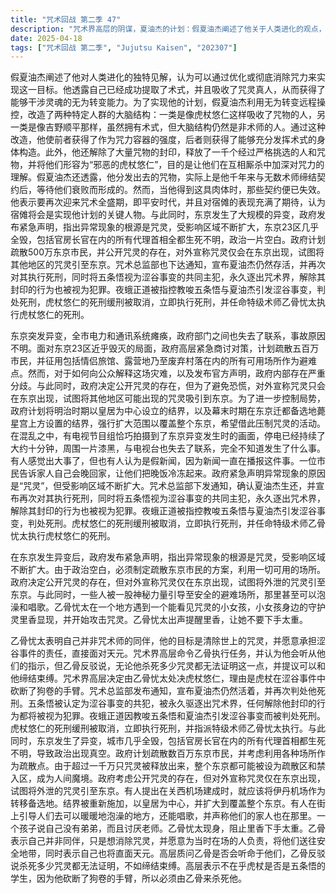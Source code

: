 ```yaml
---
title: "咒术回战 第二季 47"
description: "咒术界高层的阴谋，夏油杰的计划：假夏油杰阐述了他关于人类进化的观点，认为可以通过优化或消除咒力来实现。他透露自己已经提取了术式，并吸收了真人，获得了无为转变的能力。咒术界高层的阴谋，利用无为转变：假夏油杰利用无为转变远程改造了两种非术师的大脑结构：吸收了咒物的人和拥有术式但大脑是非术师结构的人。他还解除了大量咒物的封印，释放了一千个“邪恶的虎杖悠仁”，目的是加深他们对咒力的理解，让他们互相厮杀。咒术界高层的阴谋，与术师的契约：假夏油杰透露他分发出去的咒物，都是他千年来与术师缔结契约，等着他们衰败而形成的。但得到这具肉体时，那个契约就废弃了。咒术界高层的阴谋，宿傩的期待：假夏油杰表示要再次迎来咒术全盛期，即平安时代，并期待着宿傩的表现。东京异变与政府的应对，异变的发生：东京发生了异变，电力中断，通讯受阻，政府部门联系不上，原因不明。东京异变与政府的应对，政府的应对：政府高层讨论如何应对东京23区几乎全毁的局面，包括疏散500万市民，利用各种场所作为疏散地。但对于如何向市民解释原因，以及发表声明的问题，政府内部存在分歧。东京异变与政府的应对，咒灵的存在：政府决定公开咒灵的存在，但对外宣称咒灵仅会在东京出现，试图将外泄的咒灵引至东京。东京异变与政府的应对，结界的施加：为了应对危机，政府计划将明治时期重新施加的以皇居为中心的结界，和幕末时期在曾经的东京迁都备选地薨星宫正上方施加的结界，强行扩大到覆盖整个东京。神秘的引导与里香的出现，神秘的引导：一些人被神秘力量引导至安全区域，例如可以泡澡和唱歌的地方。神秘的引导与里香的出现，与咒灵的战斗：乙骨忧太与一个能看到咒灵的小女孩相遇，小女孩的守护灵里香出现并攻击咒灵。乙骨忧太告诫里香别下手太重。乙骨忧太的行动与咒术界的动向，乙骨忧太的自白：乙骨忧太表示自己并不算是咒术师的同伴，只是想把咒灵从世界上消除。他表示愿意为涩谷事件负责，并直面天元。乙骨忧太的行动与咒术界的动向，咒术界的命令：咒术界高层命令乙骨忧太执行任务，并表示知道他会听命于他们。乙骨忧太表示不管杀多少咒灵都无法证明这一点，可以跟他缔结束缚。乙骨忧太的行动与咒术界的动向，对虎杖悠仁的处决：咒术界高层决定由乙骨忧太来杀死虎杖悠仁，因为他在涩谷砍断了狗卷的手臂。乙骨忧太的行动与咒术界的动向，咒术总监部的通知：咒术总监部下发通知，宣布夏油杰生还，再次对其执行死刑；将五条悟视为涩谷事变之共同主犯，永久逐出咒术界，解除其封印之行为亦视为犯罪；夜蛾正道教唆五条悟与夏油杰引发涩谷事变，判处死刑；取消虎杖悠仁的死刑缓刑，立即执行死刑；任命特级术师乙骨忧太执行虎杖悠仁的死刑。"
date: 2025-04-18
tags: ["咒术回战 第二季", "Jujutsu Kaisen", "202307"]
---
```


假夏油杰阐述了他对人类进化的独特见解，认为可以通过优化或彻底消除咒力来实现这一目标。他透露自己已经成功提取了术式，并且吸收了咒灵真人，从而获得了能够干涉灵魂的无为转变能力。为了实现他的计划，假夏油杰利用无为转变远程操控，改造了两种特定人群的大脑结构：一类是像虎杖悠仁这样吸收了咒物的人，另一类是像吉野顺平那样，虽然拥有术式，但大脑结构仍然是非术师的人。通过这种改造，他使前者获得了作为咒力容器的强度，后者则获得了能够充分发挥术式的身体构造。此外，他还解除了大量咒物的封印，释放了一千个经过严格挑选的人和咒物，并将他们形容为“邪恶的虎杖悠仁”，目的是让他们在互相厮杀中加深对咒力的理解。假夏油杰还透露，他分发出去的咒物，实际上是他千年来与无数术师缔结契约后，等待他们衰败而形成的。然而，当他得到这具肉体时，那些契约便已失效。他表示要再次迎来咒术全盛期，即平安时代，并且对宿傩的表现充满了期待，认为宿傩将会是实现他计划的关键人物。与此同时，东京发生了大规模的异变，政府发布紧急声明，指出异常现象的根源是咒灵，受影响区域不断扩大，东京23区几乎全毁，包括官房长官在内的所有代理首相全都生死不明，政治一片空白。政府计划疏散500万东京市民，并公开咒灵的存在，对外宣称咒灵仅会在东京出现，试图将其他地区的咒灵引至东京。咒术总监部也下达通知，宣布夏油杰仍然存活，并再次对其执行死刑，同时将五条悟视为涩谷事变的共同主犯，永久逐出咒术界，解除其封印的行为也被视为犯罪。夜蛾正道被指控教唆五条悟与夏油杰引发涩谷事变，判处死刑，虎杖悠仁的死刑缓刑被取消，立即执行死刑，并任命特级术师乙骨忧太执行虎杖悠仁的死刑。

东京突发异变，全市电力和通讯系统瘫痪，政府部门之间也失去了联系，事故原因不明。面对东京23区近乎毁灭的局面，政府高层紧急商讨对策，计划疏散五百万市民，并征用包括情侣旅馆、露营地乃至废弃村落在内的所有可用场所作为避难点。然而，对于如何向公众解释这场灾难，以及发布官方声明，政府内部存在严重分歧。与此同时，政府决定公开咒灵的存在，但为了避免恐慌，对外宣称咒灵只会在东京出现，试图将其他地区可能出现的咒灵吸引到东京。为了进一步控制局势，政府计划将明治时期以皇居为中心设立的结界，以及幕末时期在东京迁都备选地薨星宫上方设置的结界，强行扩大范围以覆盖整个东京，希望借此压制咒灵的活动。在混乱之中，有电视节目组恰巧拍摄到了东京异变发生时的画面，停电已经持续了大约十分钟，周围一片漆黑，与电视台也失去了联系，完全不知道发生了什么事。有人感觉出大事了，但也有人认为是假新闻，因为新闻一直在播报这件事。一位市民告诉家人自己会晚回家，让他们把晚饭冷冻起来。政府紧急声明异常现象的原因是“咒灵”，但受影响区域不断扩大。咒术总监部下发通知，确认夏油杰生还，并宣布再次对其执行死刑，同时将五条悟视为涩谷事变的共同主犯，永久逐出咒术界，解除其封印的行为也被视为犯罪。夜蛾正道被指控教唆五条悟与夏油杰引发涩谷事变，判处死刑。虎杖悠仁的死刑缓刑被取消，立即执行死刑，并任命特级术师乙骨忧太执行虎杖悠仁的死刑。

在东京发生异变后，政府发布紧急声明，指出异常现象的根源是咒灵，受影响区域不断扩大。由于政治空白，必须制定疏散东京市民的方案，利用一切可用的场所。政府决定公开咒灵的存在，但对外宣称咒灵仅在东京出现，试图将外泄的咒灵引至东京。与此同时，一些人被一股神秘力量引导至安全的避难场所，那里甚至可以泡澡和唱歌。乙骨忧太在一个地方遇到一个能看见咒灵的小女孩，小女孩身边的守护灵里香显现，并开始攻击咒灵。乙骨忧太出声提醒里香，让她不要下手太重。

乙骨忧太表明自己并非咒术师的同伴，他的目标是清除世上的咒灵，并愿意承担涩谷事件的责任，直接面对天元。咒术界高层命令乙骨执行任务，并认为他会听从他们的指示，但乙骨反驳说，无论他杀死多少咒灵都无法证明这一点，并提议可以和他缔结束缚。咒术界高层决定由乙骨忧太处决虎杖悠仁，理由是虎杖在涩谷事件中砍断了狗卷的手臂。咒术总监部发布通知，宣布夏油杰仍然活着，并再次判处他死刑。五条悟被认定为涩谷事变的共犯，被永久驱逐出咒术界，任何解除他封印的行为都将被视为犯罪。夜蛾正道因教唆五条悟和夏油杰引发涩谷事变而被判处死刑。虎杖悠仁的死刑缓刑被取消，立即执行死刑，并指派特级术师乙骨忧太执行。与此同时，东京发生了异变，城市几乎全毁，包括官房长官在内的所有代理首相都生死不明，导致政治出现真空。政府计划疏散数百万东京市民，并考虑利用各种场所作为疏散点。由于超过一千万只咒灵被释放出来，整个东京都可能被设为疏散区和禁入区，成为人间魔境。政府考虑公开咒灵的存在，但对外宣称咒灵仅在东京出现，试图将外泄的咒灵引至东京。有人提出在关西机场建成时，就应该将伊丹机场作为转移备选地。结界被重新施加，以皇居为中心，并扩大到覆盖整个东京。有人在街上引导人们去可以暖暖地泡澡的地方，还能唱歌，并声称他们的家人也在那里。一个孩子说自己没有弟弟，而且讨厌老师。乙骨忧太现身，阻止里香下手太重。乙骨表示自己并非同伴，只是想消除咒灵，并愿意为当时在场的人负责，将他们送往安全地带，同时表示自己也将直面天元。高层质问乙骨是否会听命于他们，乙骨反驳说杀死多少咒灵都无法证明，不如缔结束缚。高层表示不在乎虎杖是否是五条悟的学生，因为他砍断了狗卷的手臂，所以必须由乙骨来杀死他。